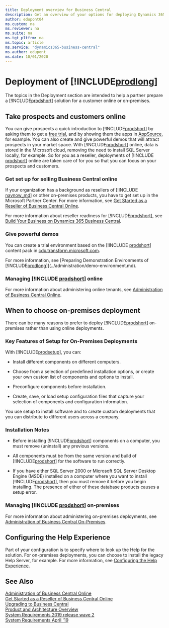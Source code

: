 ```yaml
---
title: Deployment overview for Business Central
description: Get an overview of your options for deploying Dynamics 365 Business Central
author: edupont04
ms.custom: na
ms.reviewer: na
ms.suite: na
ms.tgt_pltfrm: na
ms.topic: article
ms.service: "dynamics365-business-central"
ms.author: edupont
ms.date: 10/01/2020
---
```

# Deployment of [!INCLUDE[prodlong](../developer/includes/prodlong.md)]

The topics in the Deployment section are intended to help a partner prepare a [!INCLUDE[prodshort](../developer/includes/prodshort.md)] solution for a customer online or on-premises.  

## Take prospects and customers online

You can give prospects a quick introduction to [!INCLUDE[prodshort](../developer/includes/prodshort.md)] by asking them to get a [free trial](https://go.microsoft.com/fwlink/?linkid=847861), and by showing them the apps in [AppSource](https://appsource.microsoft.com/marketplace/apps?page=1&product=dynamics-365%3Bdynamics-365-business-central), for example. You can also create and give powerful demos that will attract prospects in your market space. With [!INCLUDE[prodshort](../developer/includes/prodshort.md)] online, data is stored in the Microsoft cloud, removing the need to install SQL Server locally, for example. So for you as a reseller, deployments of [!INCLUDE [prodshort](../developer/includes/prodshort.md)] online are taken care of for you so that you can focus on your prospects and customers.  

### Get set up for selling Business Central online

If your organization has a background as resellers of [!INCLUDE [navnow_md](../developer/includes/navnow_md.md)] or other on-premises products, you have to get set up in the Microsoft Partner Center. For more information, see [Get Started as a Reseller of Business Central Online](../administration/get-started-online.md).

For more information about reseller readiness for [!INCLUDE[prodshort](../developer/includes/prodshort.md)], see [Build Your Business on Dynamics 365 Business Central](../developer/readiness/readiness-welcome.md).  

### Give powerful demos

You can create a trial environment based on the [!INCLUDE [prodshort](../developer/includes/prodshort.md)] content pack in [cdx.transform.microsoft.com](https://cdx.transform.microsoft.com/).  

For more information, see [Preparing Demonstration Environments of [!INCLUDE[prodlong](../developer/includes/prodlong.md)]](../administration/demo-environment.md).  

### Managing [!INCLUDE [prodshort](../developer/includes/prodshort.md)] online

For more information about administering online tenants, see [Administration of Business Central Online](../administration/tenant-administration.md).  

## When to choose on-premises deployment

There can be many reasons to prefer to deploy [!INCLUDE[prodshort](../developer/includes/prodshort.md)] on-premises rather than using online deployments.  

### Key Features of Setup for On-Premises Deployments  

With [!INCLUDE[prodsetup](../developer/includes/prodsetup.md)], you can:  

- Install different components on different computers.  

- Choose from a selection of predefined installation options, or create your own custom list of components and options to install.  

- Preconfigure components before installation.  

- Create, save, or load setup configuration files that capture your selection of components and configuration information.  

 You use setup to install software and to create custom deployments that you can distribute to different users across a company.  

### Installation Notes  

- Before installing [!INCLUDE[prodshort](../developer/includes/prodshort.md)] components on a computer, you must remove \(uninstall\) any previous versions.  

- All components must be from the same version and build of [!INCLUDE[prodshort](../developer/includes/prodshort.md)] for the software to run correctly.  

- If you have either SQL Server 2000 or Microsoft SQL Server Desktop Engine \(MSDE\) installed on a computer where you want to install [!INCLUDE[prodshort](../developer/includes/prodshort.md)], then you must remove it before you begin installing. The presence of either of these database products causes a setup error.  

### Managing [!INCLUDE [prodshort](../developer/includes/prodshort.md)] on-premises

For more information about administering on-premises deployments, see [Administration of Business Central On-Premises](../administration/Administration.md).  

## Configuring the Help Experience

Part of your configuration is to specify where to look up the Help for the solution. For on-premises deployments, you can choose to install the legacy Help Server, for example. For more information, see [Configuring the Help Experience](configure-help.md).  

## See Also  

[Administration of Business Central Online](../administration/tenant-administration.md)  
[Get Started as a Reseller of Business Central Online](../administration/get-started-online.md)  
[Upgrading to Business Central](../upgrade/upgrading-to-business-central.md)  
[Product and Architecture Overview](product-and-architecture-overview.md)  
[System Requirements 2019 release wave 2](system-requirement-business-central-v15.md)  
[System Requirements April '19](system-requirement-business-central.md)  
